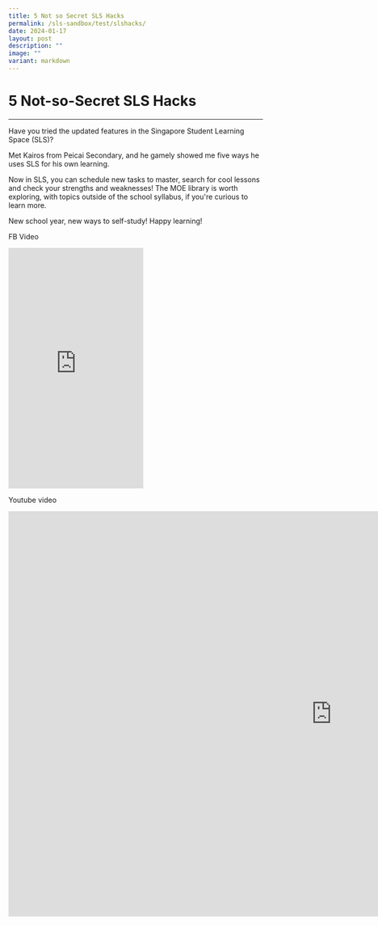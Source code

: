 ```yaml
---
title: 5 Not so Secret SLS Hacks
permalink: /sls-sandbox/test/slshacks/
date: 2024-01-17
layout: post
description: ""
image: ""
variant: markdown
---
```

<h1>5 Not-so-Secret SLS Hacks</h1>
<hr>
<p>Have you tried the updated features in the Singapore Student Learning Space&nbsp;(SLS)?</p>
<p>Met Kairos from Peicai Secondary, and he gamely showed me five ways he uses SLS for his own learning.</p>
<p>Now in SLS, you can schedule new tasks to master, search for cool lessons and check your strengths and weaknesses! The MOE library is worth exploring, with topics outside of the school syllabus, if you're curious to learn more.</p>
<p>New school year, new ways to self-study! Happy learning!</p>

FB Video
<iframe allow="autoplay; clipboard-write; encrypted-media; picture-in-picture; web-share" allowfullscreen="true" frameborder="0" scrolling="no" style="border:none;overflow:hidden" height="476" width="267" src="https://www.facebook.com/plugins/video.php?height=476&amp;href=https%3A%2F%2Fwww.facebook.com%2FChanChunSing.SG%2Fvideos%2F1091674675193423%2F&amp;show_text=false&amp;width=267&amp;t=0"></iframe>

Youtube video
<iframe allowfullscreen="" allow="accelerometer; autoplay; clipboard-write; encrypted-media; gyroscope; picture-in-picture; web-share" frameborder="0" title="5 Not-so-Secret SLS Hacks" src="https://www.youtube.com/embed/9Xk6ZNaiqyY" height="802" width="1280"></iframe>